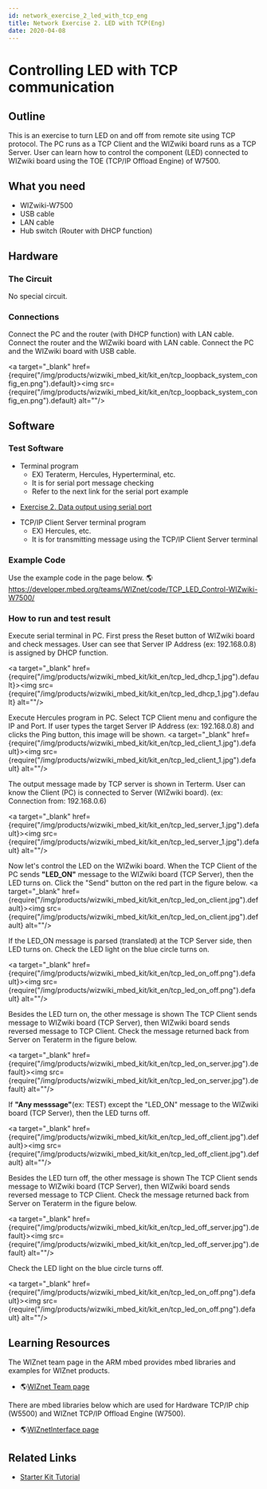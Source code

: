 ```yaml
---
id: network_exercise_2_led_with_tcp_eng
title: Network Exercise 2. LED with TCP(Eng)
date: 2020-04-08
---
```



# Controlling LED with TCP communication

## Outline

This is an exercise to turn LED on and off from remote site using TCP
protocol. The PC runs as a TCP Client and the WIZwiki board runs as a
TCP Server. User can learn how to control the component (LED) connected
to WIZwiki board using the TOE (TCP/IP Offload Engine) of W7500.

## What you need

  - WIZwiki-W7500
  - USB cable
  - LAN cable
  - Hub switch (Router with DHCP function)

## Hardware

### The Circuit

No special circuit.

### Connections

Connect the PC and the router (with DHCP function) with LAN cable.
Connect the router and the WIZwiki board with LAN cable. Connect the PC
and the WIZwiki board with USB cable.

<a target="_blank" href={require("/img/products/wizwiki_mbed_kit/kit_en/tcp_loopback_system_config_en.png").default}><img src={require("/img/products/wizwiki_mbed_kit/kit_en/tcp_loopback_system_config_en.png").default} alt=""/></a>


## Software

### Test Software

  - Terminal program
      - EX) Teraterm, Hercules, Hyperterminal, etc.
      - It is for serial port message checking
      - Refer to the next link for the serial port example




  * [Exercise 2. Data output using serial port](exercise_2_serial_port_eng)


  - TCP/IP Client Server terminal program
      - EX) Hercules, etc.
      - It is for transmitting message using the TCP/IP Client Server
        terminal

### Example Code

Use the example code in the page below.
🌎https://developer.mbed.org/teams/WIZnet/code/TCP_LED_Control-WIZwiki-W7500/

### How to run and test result

Execute serial terminal in PC. First press the Reset button of WIZwiki
board and check messages. User can see that Server IP Address (ex:
192.168.0.8) is assigned by DHCP function.

<a target="_blank" href={require("/img/products/wizwiki_mbed_kit/kit_en/tcp_led_dhcp_1.jpg").default}><img src={require("/img/products/wizwiki_mbed_kit/kit_en/tcp_led_dhcp_1.jpg").default} alt=""/></a>

Execute Hercules program in PC. Select TCP Client menu and configure the
IP and Port. If user types the target Server IP Address (ex:
192.168.0.8) and clicks the Ping button, this image will be shown.
<a target="_blank" href={require("/img/products/wizwiki_mbed_kit/kit_en/tcp_led_client_1.jpg").default}><img src={require("/img/products/wizwiki_mbed_kit/kit_en/tcp_led_client_1.jpg").default} alt=""/></a>

The output message made by TCP server is shown in Terterm. User can know
the Client (PC) is connected to Server (WIZwiki board). (ex: Connection
from: 192.168.0.6)

<a target="_blank" href={require("/img/products/wizwiki_mbed_kit/kit_en/tcp_led_server_1.jpg").default}><img src={require("/img/products/wizwiki_mbed_kit/kit_en/tcp_led_server_1.jpg").default} alt=""/></a>

Now let's control the LED on the WIZwiki board. When the TCP Client of
the PC sends **"LED\_ON"** message to the WIZwiki board (TCP Server),
then the LED turns on. Click the "Send" button on the red part in the
figure below.
<a target="_blank" href={require("/img/products/wizwiki_mbed_kit/kit_en/tcp_led_on_client.jpg").default}><img src={require("/img/products/wizwiki_mbed_kit/kit_en/tcp_led_on_client.jpg").default} alt=""/></a>

If the LED\_ON message is parsed (translated) at the TCP Server side,
then LED turns on. Check the LED light on the blue circle turns on.

<a target="_blank" href={require("/img/products/wizwiki_mbed_kit/kit_en/tcp_led_on_off.png").default}><img src={require("/img/products/wizwiki_mbed_kit/kit_en/tcp_led_on_off.png").default} alt=""/></a>

Besides the LED turn on, the other message is shown The TCP Client sends
message to WIZwiki board (TCP Server), then WIZwiki board sends reversed
message to TCP Client. Check the message returned back from Server on
Teraterm in the figure below.

<a target="_blank" href={require("/img/products/wizwiki_mbed_kit/kit_en/tcp_led_on_server.jpg").default}><img src={require("/img/products/wizwiki_mbed_kit/kit_en/tcp_led_on_server.jpg").default} alt=""/></a>

If **"Any messsage"**(ex: TEST) except the "LED\_ON" message to the
WIZwiki board (TCP Server), then the LED turns off.

<a target="_blank" href={require("/img/products/wizwiki_mbed_kit/kit_en/tcp_led_off_client.jpg").default}><img src={require("/img/products/wizwiki_mbed_kit/kit_en/tcp_led_off_client.jpg").default} alt=""/></a>

Besides the LED turn off, the other message is shown The TCP Client
sends message to WIZwiki board (TCP Server), then WIZwiki board sends
reversed message to TCP Client. Check the message returned back from
Server on Teraterm in the figure below.

<a target="_blank" href={require("/img/products/wizwiki_mbed_kit/kit_en/tcp_led_off_server.jpg").default}><img src={require("/img/products/wizwiki_mbed_kit/kit_en/tcp_led_off_server.jpg").default} alt=""/></a>

Check the LED light on the blue circle turns off.

<a target="_blank" href={require("/img/products/wizwiki_mbed_kit/kit_en/tcp_led_on_off.png").default}><img src={require("/img/products/wizwiki_mbed_kit/kit_en/tcp_led_on_off.png").default} alt=""/></a>


## Learning Resources

The WIZnet team page in the ARM mbed provides mbed libraries and
examples for WIZnet products.

  - 🌎[WIZnet Team page](https://developer.mbed.org/teams/WIZnet/)

There are mbed libraries below which are used for Hardware TCP/IP chip
(W5500) and WIZnet TCP/IP Offload Engine (W7500).

  - 🌎[WIZnetInterface page](https://developer.mbed.org/teams/WIZnet/code/WIZnetInterface/)
    

## Related Links

  * [Starter Kit Tutorial](tutorial_eng)

